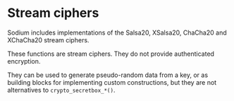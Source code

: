 # Stream ciphers

Sodium includes implementations of the Salsa20, XSalsa20, ChaCha20 and XChaCha20 stream ciphers.

These functions are stream ciphers. They do not provide authenticated encryption.

They can be used to generate pseudo-random data from a key, or as building blocks for implementing custom constructions, but they are not alternatives to `crypto_secretbox_*()`.
